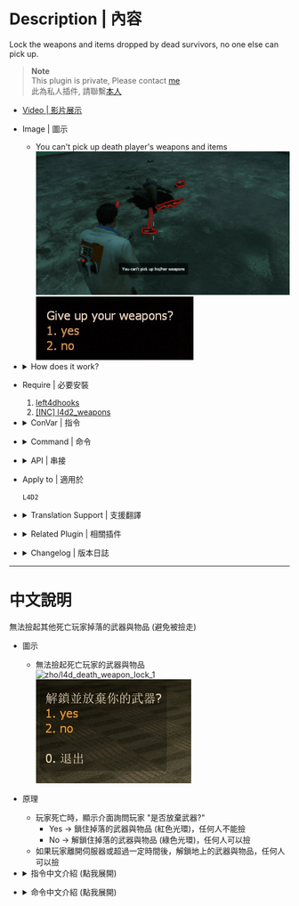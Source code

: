 # Description | 內容
Lock the weapons and items dropped by dead survivors, no one else can pick up.

> __Note__ <br/>
This plugin is private, Please contact [me](https://github.com/fbef0102/Game-Private_Plugin#私人插件列表-private-plugins-list)<br/>
此為私人插件, 請聯繫[本人](https://github.com/fbef0102/Game-Private_Plugin#私人插件列表-private-plugins-list)

* [Video | 影片展示](https://youtu.be/TEQUEbWQkCg)

* Image | 圖示
	* You can't pick up death player's weapons and items
    <br/>![l4d_death_weapon_lock_1](image/l4d_death_weapon_lock_1.gif)
    <br/>![l4d_death_weapon_lock_2](image/l4d_death_weapon_lock_2.jpg)

* <details><summary>How does it work?</summary>

    * When player dies, display menu "Give up weapons?"
        * Yes -> Lock the weapons and items dropped (red glow), no one can pick up
        * No -> Unlock the weapons and items dropped (green glow), anyone can pick up
    * Everyone can pick up if owner has left the server or period time passed
</details>

* Require | 必要安裝
    1. [left4dhooks](https://forums.alliedmods.net/showthread.php?t=321696)
    2. [[INC] l4d2_weapons](/L4D_插件/Require_檔案/scripting/include/l4d2_weapons.inc)

* <details><summary>ConVar | 指令</summary>

	* cfg/sourcemod/l4d_death_weapon_lock.cfg
		```php
        // 0=Plugin off, 1=Plugin on.
        l4d_death_weapon_lock_enable "1"

        // Players with these flags can lock their own weapons and items when they die. (Empty = Everyone, -1: Nobody)
        l4d_death_weapon_lock_access_flag ""

        // If 1, Display menu to dead players if they want to give up weapons and items.
        l4d_death_weapon_lock_display_menu "1"

        // Glow color (RGB) for weapons and items droped by dead survivors and lock. [0 0 0: No Glow]
        l4d_death_weapon_lock_color_lock "255 0 0"

        // Glow color (RGB) for weapons and items droped by dead survivors and unlock.　[0 0 0: No Glow]
        l4d_death_weapon_lock_color_unlock "0 255 0"

        // Glow range for weapons and items drooped by dead survivors.
        // Value: 0 = Unlimited range, others = Glow range.
        l4d_death_weapon_lock_range "200"

        // Lock time for weapons and items droped by dead survivors.
        // Value: -1 = Lock Forever, 0.0 = Unlock instantly, others = Lock time.
        l4d_death_weapon_lock_lock_time "-1"

        // If 1, everyone can pick up weapons and items if owner has left the server
        l4d_death_weapon_lock_left_unlock "1"

        // (Primary Weapon), 1=Lock, 0=UnLock
        l4d_death_weapon_lock_slot0 "1"

        // (Melee/Pistol), 1=Lock, 0=UnLock
        l4d_death_weapon_lock_slot1 "1"

        // (Throwable Item), 1=Lock, 0=UnLock
        l4d_death_weapon_lock_slot2 "1"

        // (Slots 4 Medkit/Defibrillator/Upgrade Pack), 1=Lock, 0=UnLock
        l4d_death_weapon_lock_slot3 "1"

        // (Slots 5 Pills/Adrenaline), 1=Lock, 0=UnLock
        l4d_death_weapon_lock_slot4 "1"
		```
</details>

* <details><summary>Command | 命令</summary>
    
	* **Open menu to give up your weapons and items**
		```php
		sm_giveup
		```
</details>

* <details><summary>API | 串接</summary>

    * [l4d_death_weapon_lock.inc](scripting\include\l4d_death_weapon_lock.inc)
        ```php
        library name: l4d_death_weapon_lock
        ```
</details>

* Apply to | 適用於
    ```
    L4D2
    ```

* <details><summary>Translation Support | 支援翻譯</summary>

	```
	English
	繁體中文
	简体中文
	```
</details>

* <details><summary>Related Plugin | 相關插件</summary>

	1. [drop_secondary](https://github.com/fbef0102/L4D2-Plugins/tree/master/drop_secondary): Survivor players will drop their secondary weapon (including melee) when they die
		> 死亡時掉落第二把武器
</details>

* <details><summary>Changelog | 版本日誌</summary>

    * v1.4h (2024-12-14)
    * v1.3h (2024-12-12)
        * Update cvars
        * Update translation
        * Add menu to dead players
        * Add cmd

    * v1.2h (2023-12-17)
        * Add cvars to Lock or Unlock each slot weapon/items

    * v1.1h (2023-12-13)
        * Add Api

    * v1.0h (2023-11-28)
        * Initial Release
</details>

- - - -
# 中文說明
無法撿起其他死亡玩家掉落的武器與物品 (避免被撿走)

* 圖示
	* 無法撿起死亡玩家的武器與物品
    <br/>![zho/l4d_death_weapon_lock_1](image/zho/l4d_death_weapon_lock_1.gif)
    <br/>![zho/l4d_death_weapon_lock_2](image/zho/l4d_death_weapon_lock_2.jpg)

* 原理
    * 玩家死亡時，顯示介面詢問玩家 "是否放棄武器?"
        * Yes -> 鎖住掉落的武器與物品 (紅色光環)，任何人不能撿
        * No -> 解鎖住掉落的武器與物品 (綠色光環)，任何人可以撿
    * 如果玩家離開伺服器或超過一定時間後，解鎖地上的武器與物品，任何人可以撿

* <details><summary>指令中文介紹 (點我展開)</summary>

	* cfg/sourcemod/l4d_death_weapon_lock.cfg
		```php
        // 0=關閉插件, 1=啟動插件
        l4d_death_weapon_lock_enable "1"

        // 擁有這些權限的玩家，死亡時掉落的武器與物品會鎖住 (留白 = 任何人都能, -1: 無人)
        l4d_death_weapon_lock_access_flag ""

        // 為1時，顯示介面詢問死亡玩家 "是否放棄武器?"
        l4d_death_weapon_lock_display_menu "1"

        // 倖存者死亡時掉落的武器與物品，鎖住的光環顏色，填入RGB三色 (三個數值介於0~255，需要空格) [0 0 0: 不加顏色]
        l4d_death_weapon_lock_color_lock "255 0 0"

        // 倖存者死亡時掉落的武器與物品，解鎖的光環顏色，填入RGB三色 (三個數值介於0~255，需要空格) [0 0 0: 不加顏色]
        l4d_death_weapon_lock_color_unlock "0 255 0"

        // 光環顏色範圍
        // 0 = 無限制
        l4d_death_weapon_lock_range "200"

        // 倖存者死亡時掉落的武器與物品 鎖住時間，超過一定時間後，任何人可以撿起
        // -1 = 永遠鎖住, 0.0 = 不鎖, 其他數值 = 鎖住時間.
        l4d_death_weapon_lock_lock_time "-1"

        // 為1時，如果玩家離開伺服器則任何人可以撿起
        l4d_death_weapon_lock_left_unlock "1"

        // (主武器), 1=鎖住, 0=不鎖住
        l4d_death_weapon_lock_slot0 "1"

        // (近戰/手槍), 1=鎖住, 0=不鎖住
        l4d_death_weapon_lock_slot1 "1"

        // (投擲物品), 1=鎖住, 0=不鎖住
        l4d_death_weapon_lock_slot2 "1"

        // (醫療包/電擊器/升級彈包), 1=鎖住, 0=不鎖住
        l4d_death_weapon_lock_slot3 "1"

        // (藥丸/腎上腺素), 1=鎖住, 0=不鎖住
        l4d_death_weapon_lock_slot4 "1"
		```
</details>

* <details><summary>命令中文介紹 (點我展開)</summary>
    
	* **打開菜單放棄你的武器與物品**
		```php
		sm_giveup
		```
</details>
